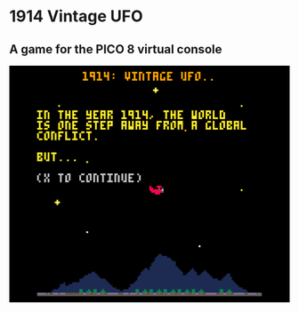 # 1914 Vintage UFO

## A game for the PICO 8 virtual console

<img src="https://github.com/fraricce/1914-vintage-ufo/blob/master/1914-vintage-ufo-screenshot.PNG" alt="1914 Vintage UFO" width="550px" />
